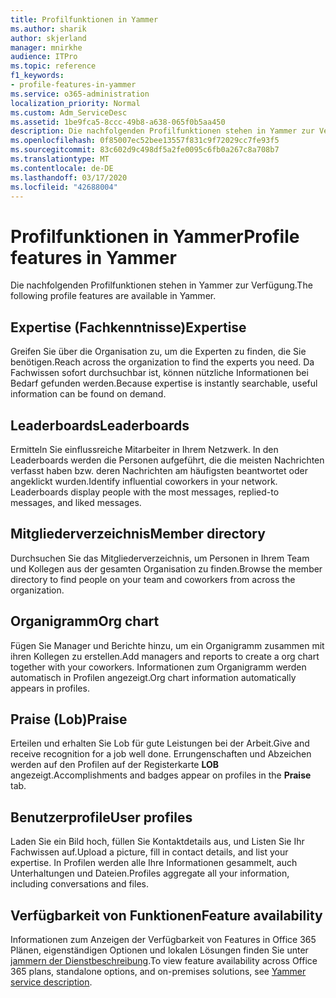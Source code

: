 ```yaml
---
title: Profilfunktionen in Yammer
ms.author: sharik
author: skjerland
manager: mnirkhe
audience: ITPro
ms.topic: reference
f1_keywords:
- profile-features-in-yammer
ms.service: o365-administration
localization_priority: Normal
ms.custom: Adm_ServiceDesc
ms.assetid: 1be9fca5-8ccc-49b8-a638-065f0b5aa450
description: Die nachfolgenden Profilfunktionen stehen in Yammer zur Verfügung.
ms.openlocfilehash: 0f85007ec52bee13557f831c9f72029cc7fe93f5
ms.sourcegitcommit: 83c602d9c498df5a2fe0095c6fb0a267c8a708b7
ms.translationtype: MT
ms.contentlocale: de-DE
ms.lasthandoff: 03/17/2020
ms.locfileid: "42688004"
---
```

# <a name="profile-features-in-yammer"></a><span data-ttu-id="6d601-103">Profilfunktionen in Yammer</span><span class="sxs-lookup"><span data-stu-id="6d601-103">Profile features in Yammer</span></span>

<span data-ttu-id="6d601-104">Die nachfolgenden Profilfunktionen stehen in Yammer zur Verfügung.</span><span class="sxs-lookup"><span data-stu-id="6d601-104">The following profile features are available in Yammer.</span></span>
 
## <a name="expertise"></a><span data-ttu-id="6d601-105">Expertise (Fachkenntnisse)</span><span class="sxs-lookup"><span data-stu-id="6d601-105">Expertise</span></span>

<span data-ttu-id="6d601-106">Greifen Sie über die Organisation zu, um die Experten zu finden, die Sie benötigen.</span><span class="sxs-lookup"><span data-stu-id="6d601-106">Reach across the organization to find the experts you need.</span></span> <span data-ttu-id="6d601-107">Da Fachwissen sofort durchsuchbar ist, können nützliche Informationen bei Bedarf gefunden werden.</span><span class="sxs-lookup"><span data-stu-id="6d601-107">Because expertise is instantly searchable, useful information can be found on demand.</span></span>

## <a name="leaderboards"></a><span data-ttu-id="6d601-108">Leaderboards</span><span class="sxs-lookup"><span data-stu-id="6d601-108">Leaderboards</span></span>

<span data-ttu-id="6d601-p102">Ermitteln Sie einflussreiche Mitarbeiter in Ihrem Netzwerk. In den Leaderboards werden die Personen aufgeführt, die die meisten Nachrichten verfasst haben bzw. deren Nachrichten am häufigsten beantwortet oder angeklickt wurden.</span><span class="sxs-lookup"><span data-stu-id="6d601-p102">Identify influential coworkers in your network. Leaderboards display people with the most messages, replied-to messages, and liked messages.</span></span>

## <a name="member-directory"></a><span data-ttu-id="6d601-111">Mitgliederverzeichnis</span><span class="sxs-lookup"><span data-stu-id="6d601-111">Member directory</span></span>

<span data-ttu-id="6d601-112">Durchsuchen Sie das Mitgliederverzeichnis, um Personen in Ihrem Team und Kollegen aus der gesamten Organisation zu finden.</span><span class="sxs-lookup"><span data-stu-id="6d601-112">Browse the member directory to find people on your team and coworkers from across the organization.</span></span>
  
## <a name="org-chart"></a><span data-ttu-id="6d601-113">Organigramm</span><span class="sxs-lookup"><span data-stu-id="6d601-113">Org chart</span></span>

<span data-ttu-id="6d601-114">Fügen Sie Manager und Berichte hinzu, um ein Organigramm zusammen mit ihren Kollegen zu erstellen.</span><span class="sxs-lookup"><span data-stu-id="6d601-114">Add managers and reports to create a org chart together with your coworkers.</span></span> <span data-ttu-id="6d601-115">Informationen zum Organigramm werden automatisch in Profilen angezeigt.</span><span class="sxs-lookup"><span data-stu-id="6d601-115">Org chart information automatically appears in profiles.</span></span>
  
## <a name="praise"></a><span data-ttu-id="6d601-116">Praise (Lob)</span><span class="sxs-lookup"><span data-stu-id="6d601-116">Praise</span></span>

<span data-ttu-id="6d601-117">Erteilen und erhalten Sie Lob für gute Leistungen bei der Arbeit.</span><span class="sxs-lookup"><span data-stu-id="6d601-117">Give and receive recognition for a job well done.</span></span> <span data-ttu-id="6d601-118">Errungenschaften und Abzeichen werden auf den Profilen auf der Registerkarte **LOB** angezeigt.</span><span class="sxs-lookup"><span data-stu-id="6d601-118">Accomplishments and badges appear on profiles in the **Praise** tab.</span></span>
 
## <a name="user-profiles"></a><span data-ttu-id="6d601-119">Benutzerprofile</span><span class="sxs-lookup"><span data-stu-id="6d601-119">User profiles</span></span>

<span data-ttu-id="6d601-120">Laden Sie ein Bild hoch, füllen Sie Kontaktdetails aus, und Listen Sie Ihr Fachwissen auf.</span><span class="sxs-lookup"><span data-stu-id="6d601-120">Upload a picture, fill in contact details, and list your expertise.</span></span> <span data-ttu-id="6d601-121">In Profilen werden alle Ihre Informationen gesammelt, auch Unterhaltungen und Dateien.</span><span class="sxs-lookup"><span data-stu-id="6d601-121">Profiles aggregate all your information, including conversations and files.</span></span>
  
## <a name="feature-availability"></a><span data-ttu-id="6d601-122">Verfügbarkeit von Funktionen</span><span class="sxs-lookup"><span data-stu-id="6d601-122">Feature availability</span></span>

<span data-ttu-id="6d601-123">Informationen zum Anzeigen der Verfügbarkeit von Features in Office 365 Plänen, eigenständigen Optionen und lokalen Lösungen finden Sie unter [jammern der Dienstbeschreibung](yammer-service-description.md).</span><span class="sxs-lookup"><span data-stu-id="6d601-123">To view feature availability across Office 365 plans, standalone options, and on-premises solutions, see [Yammer service description](yammer-service-description.md).</span></span>
  

